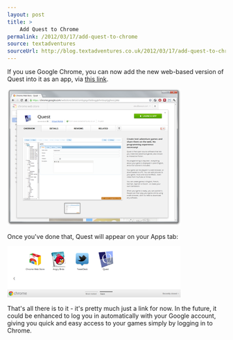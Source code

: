```yaml
---
layout: post
title: >
    Add Quest to Chrome
permalink: /2012/03/17/add-quest-to-chrome
source: textadventures
sourceUrl: http://blog.textadventures.co.uk/2012/03/17/add-quest-to-chrome/
---
```

If you use Google Chrome, you can now add the new web-based version of Quest into it as an app, via <a href="https://chrome.google.com/webstore/detail/ambgegofabbnggkihmboplgghoocjaka">this link</a>.

<img class="aligncenter size-full wp-image-1264" title="Quest in the Chrome web store" src="/images/2012/textadventuresblog.files.wordpress.com-2012-03-webstore2.png" alt="" width="400" height="316" />

Once you've done that, Quest will appear on your Apps tab:

<img class="aligncenter size-full wp-image-1266" title="Quest on Chrome apps tab" src="/images/2012/textadventuresblog.files.wordpress.com-2012-03-apps.png" alt="" width="400" height="118" />

That's all there is to it - it's pretty much just a link for now. In the future, it could be enhanced to log you in automatically with your Google account, giving you quick and easy access to your games simply by logging in to Chrome.